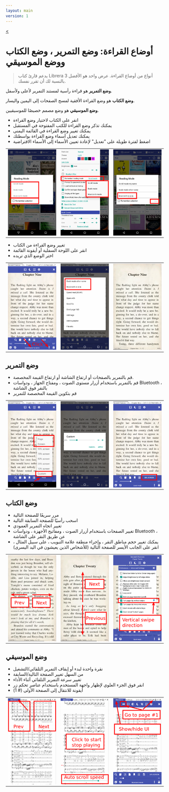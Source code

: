 ```yaml
---
layout: main
version: 1
---
```

[<](/wiki/faq/ar)

# أوضاع القراءة: وضع التمرير ، وضع الكتاب ووضع الموسيقي

> يدعم قارئ كتاب Librera 3 أنواع من أوضاع القراءة. عرض واحد هو الأفضل بالنسبة لك أن تقرر نفسك.

**وضع التمرير** هو قراءة رأسية لمستند التمرير لأعلى ولأسفل.

**وضع الكتاب** هو وضع القراءة الأفقية لمسح الصفحات إلى اليمين واليسار.

**وضع الموسيقي** هو وضع مصمم خصيصًا للموسيقيين.

* انقر على الكتاب لاختيار وضع القراءة
* يمكنك تذكر وضع القراءة للكتب المفتوحة في المستقبل
* يمكنك تغيير وضع القراءة في القائمة اليمنى
* يمكنك تعديل أسماء وضع القراءة بواسطتك
* اضغط لفترة طويلة على &quot;تعديل&quot; لإعادة تعيين الأسماء إلى الأسماء الافتراضية

||||
|-|-|-|
|![](1.png)|![](2.png)|![](3.png)|

* تغيير وضع القراءة من الكتاب
* انقر على اللوحة السفلية أو أيقونة القائمة
* اختر الوضع الذي تريده

||||
|-|-|-|
|![](4.png)|![](5.png)|![](6.png)|

## وضع التمرير

* قم بالتمرير بالصفحات أو ارتفاع الشاشة أو ارتفاع القيمة المخصصة.
* قم بالتمرير باستخدام أزرار مستوى الصوت ، ومفتاح الجهاز ، ودواسات Bluetooth ، بالنقر فوق الشاشة
* قم بتكوين القيمة المخصصة للتمرير

||||
|-|-|-|
|![](7.png)|![](8.png)|![](9.png)|


## وضع الكتاب
* مرر سريعًا للصفحة التالية
* اسحب رأسيًا للصفحة السابقة التالية
* تغيير اتجاه التمرير العمودي
* تغيير الصفحات باستخدام أزرار الصوت ، ومفاتيح الأجهزة ، ودواسات Bluetooth ، عن طريق النقر على الشاشة
* يمكنك تغيير حجم مناطق النقر ، وإجراء منطقة علامة التبويب ، على سبيل المثال ، انقر على الجانب الأيسر للصفحة التالية (للأشخاص الذين يعيشون في اليد اليسرى)

||||
|-|-|-|
|![](10.png)|![](11.png)|![](12.png)|

## وضع الموسيقي
* نقرة واحدة لبدء أو إيقاف التمرير التلقائي/التشغيل
* من السهل تغيير الصفحة التالية/السابقة
* تغيير سرعة التمرير التلقائي أثناء الأداء
* انقر فوق الجزء العلوي لإظهار واجهة المستخدم باستخدام عناصر تحكم زر
* أيقونة للانتقال إلى الصفحة الأولى (# 1)

||||
|-|-|-|
|![](13.png)|![](14.png)|![](15.png)|

